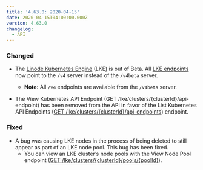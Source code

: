 ```yaml
---
title: '4.63.0: 2020-04-15'
date: 2020-04-15T04:00:00.000Z
version: 4.63.0
changelog:
  - API
---
```


### Changed
- The [Linode Kubernetes Engine](https://www.linode.com/products/kubernetes/) (LKE) is out of Beta. All [LKE endpoints](/api/v4/lke-clusters) now point to the `/v4` server instead of the `/v4beta` server.
  - **Note:** All `/v4` endpoints are available from the `/v4beta` server.

- The View Kubernetes API Endpoint  (GET /lke/clusters/{clusterId}/api-endpoint) has been removed from the API in favor of the List Kubernetes API Endpoints ([GET /lke/clusters/{clusterId}/api-endpoints](/api/v4/lke-clusters-cluster-id-api-endpoints)) endpoint.

### Fixed

- A bug was causing LKE nodes in the process of being deleted to still appear as part of an LKE node pool. This bug has been fixed.
	- You can view an LKE cluster’s node pools with the View Node Pool endpoint ([GET /lke/clusters/{clusterId}/pools/{poolId}](/api/v4/lke-clusters-cluster-id-pools-pool-id)).
